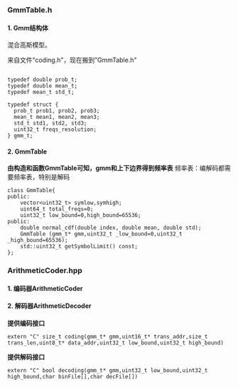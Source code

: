 ### GmmTable.h

#### 1. Gmm结构体

混合高斯模型。

来自文件“coding.h"，现在搬到”GmmTable.h"

```

typedef double prob_t;
typedef double mean_t;
typedef mean_t std_t;

typedef struct {
  prob_t prob1, prob2, prob3;
  mean_t mean1, mean2, mean3;
  std_t std1, std2, std3;
  uint32_t freqs_resolution;
} gmm_t;
```

#### 2. GmmTable

**由构造和函数GmmTable可知，gmm和上下边界得到频率表**
频率表：编解码都需要频率表，特别是解码

```
class GmmTable{
public:
    vector<uint32_t> symlow,symhigh;
    uint64_t total_freqs=0;
    uint32_t low_bound=0,high_bound=65536;
public:
    double normal_cdf(double index, double mean, double std);
    GmmTable (gmm_t* gmm,uint32_t _low_bound=0,uint32_t _high_bound=65536);
    std::uint32_t getSymbolLimit() const;
};
```

### ArithmeticCoder.hpp

#### 1. 编码器ArithmeticCoder

#### 2. 解码器ArithmeticDecoder

**提供编码接口**

```
extern "C" size_t coding(gmm_t* gmm,uint16_t* trans_addr,size_t trans_len,uint8_t* data_addr,uint32_t low_bound,uint32_t high_bound)
```

**提供解码接口**

```
extern "C" bool decoding(gmm_t* gmm,uint32_t low_bound,uint32_t high_bound,char binFile[],char decFile[])
```
